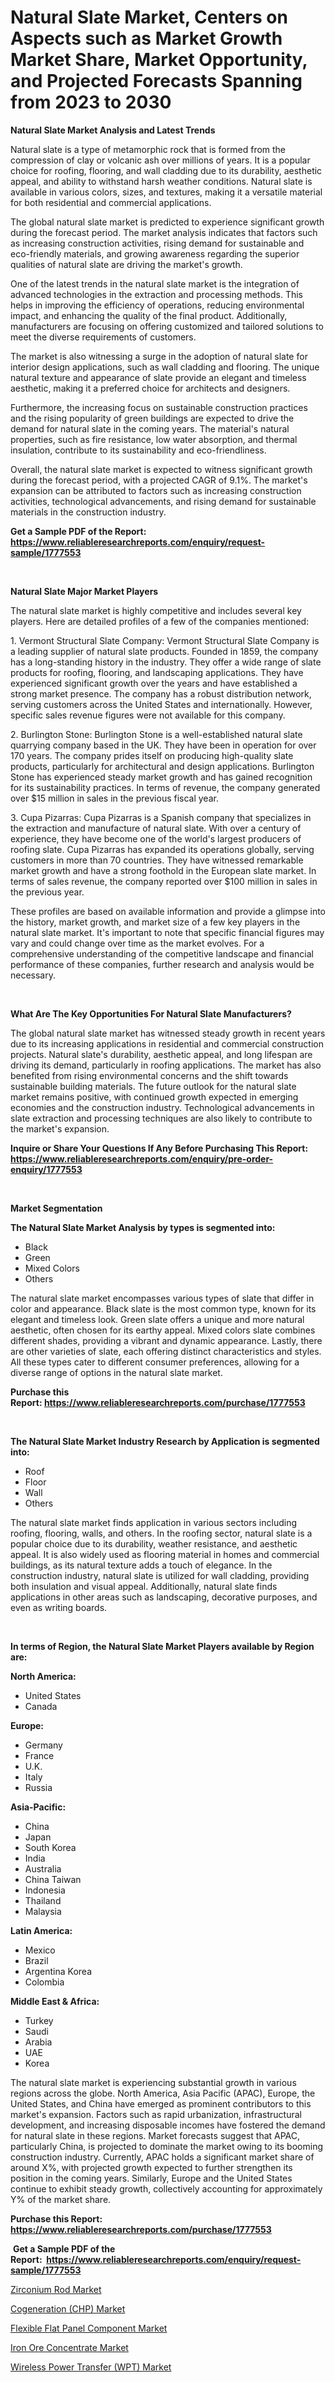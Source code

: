 <p><h1>Natural Slate Market, Centers on Aspects such as Market Growth Market Share, Market Opportunity, and Projected Forecasts Spanning from 2023 to 2030</h1></p><p><strong>Natural Slate Market Analysis and Latest Trends</strong></p>
<p><p>Natural slate is a type of metamorphic rock that is formed from the compression of clay or volcanic ash over millions of years. It is a popular choice for roofing, flooring, and wall cladding due to its durability, aesthetic appeal, and ability to withstand harsh weather conditions. Natural slate is available in various colors, sizes, and textures, making it a versatile material for both residential and commercial applications.</p><p>The global natural slate market is predicted to experience significant growth during the forecast period. The market analysis indicates that factors such as increasing construction activities, rising demand for sustainable and eco-friendly materials, and growing awareness regarding the superior qualities of natural slate are driving the market's growth.</p><p>One of the latest trends in the natural slate market is the integration of advanced technologies in the extraction and processing methods. This helps in improving the efficiency of operations, reducing environmental impact, and enhancing the quality of the final product. Additionally, manufacturers are focusing on offering customized and tailored solutions to meet the diverse requirements of customers.</p><p>The market is also witnessing a surge in the adoption of natural slate for interior design applications, such as wall cladding and flooring. The unique natural texture and appearance of slate provide an elegant and timeless aesthetic, making it a preferred choice for architects and designers.</p><p>Furthermore, the increasing focus on sustainable construction practices and the rising popularity of green buildings are expected to drive the demand for natural slate in the coming years. The material's natural properties, such as fire resistance, low water absorption, and thermal insulation, contribute to its sustainability and eco-friendliness.</p><p>Overall, the natural slate market is expected to witness significant growth during the forecast period, with a projected CAGR of 9.1%. The market's expansion can be attributed to factors such as increasing construction activities, technological advancements, and rising demand for sustainable materials in the construction industry.</p></p>
<p><strong>Get a Sample PDF of the Report:&nbsp; <a href="https://www.reliableresearchreports.com/enquiry/request-sample/1777553">https://www.reliableresearchreports.com/enquiry/request-sample/1777553</a></strong></p>
<p>&nbsp;</p>
<p><strong>Natural Slate Major Market Players</strong></p>
<p><p>The natural slate market is highly competitive and includes several key players. Here are detailed profiles of a few of the companies mentioned:</p><p>1. Vermont Structural Slate Company: Vermont Structural Slate Company is a leading supplier of natural slate products. Founded in 1859, the company has a long-standing history in the industry. They offer a wide range of slate products for roofing, flooring, and landscaping applications. They have experienced significant growth over the years and have established a strong market presence. The company has a robust distribution network, serving customers across the United States and internationally. However, specific sales revenue figures were not available for this company.</p><p>2. Burlington Stone: Burlington Stone is a well-established natural slate quarrying company based in the UK. They have been in operation for over 170 years. The company prides itself on producing high-quality slate products, particularly for architectural and design applications. Burlington Stone has experienced steady market growth and has gained recognition for its sustainability practices. In terms of revenue, the company generated over $15 million in sales in the previous fiscal year.</p><p>3. Cupa Pizarras: Cupa Pizarras is a Spanish company that specializes in the extraction and manufacture of natural slate. With over a century of experience, they have become one of the world's largest producers of roofing slate. Cupa Pizarras has expanded its operations globally, serving customers in more than 70 countries. They have witnessed remarkable market growth and have a strong foothold in the European slate market. In terms of sales revenue, the company reported over $100 million in sales in the previous year.</p><p>These profiles are based on available information and provide a glimpse into the history, market growth, and market size of a few key players in the natural slate market. It's important to note that specific financial figures may vary and could change over time as the market evolves. For a comprehensive understanding of the competitive landscape and financial performance of these companies, further research and analysis would be necessary.</p></p>
<p>&nbsp;</p>
<p><strong>What Are The Key Opportunities For Natural Slate Manufacturers?</strong></p>
<p><p>The global natural slate market has witnessed steady growth in recent years due to its increasing applications in residential and commercial construction projects. Natural slate's durability, aesthetic appeal, and long lifespan are driving its demand, particularly in roofing applications. The market has also benefited from rising environmental concerns and the shift towards sustainable building materials. The future outlook for the natural slate market remains positive, with continued growth expected in emerging economies and the construction industry. Technological advancements in slate extraction and processing techniques are also likely to contribute to the market's expansion.</p></p>
<p><strong>Inquire or Share Your Questions If Any Before Purchasing This Report: <a href="https://www.reliableresearchreports.com/enquiry/pre-order-enquiry/1777553">https://www.reliableresearchreports.com/enquiry/pre-order-enquiry/1777553</a></strong></p>
<p>&nbsp;</p>
<p><strong>Market Segmentation</strong></p>
<p><strong>The Natural Slate Market Analysis by types is segmented into:</strong></p>
<p><ul><li>Black</li><li>Green</li><li>Mixed Colors</li><li>Others</li></ul></p>
<p><p>The natural slate market encompasses various types of slate that differ in color and appearance. Black slate is the most common type, known for its elegant and timeless look. Green slate offers a unique and more natural aesthetic, often chosen for its earthy appeal. Mixed colors slate combines different shades, providing a vibrant and dynamic appearance. Lastly, there are other varieties of slate, each offering distinct characteristics and styles. All these types cater to different consumer preferences, allowing for a diverse range of options in the natural slate market.</p></p>
<p><strong>Purchase this Report:&nbsp;<a href="https://www.reliableresearchreports.com/purchase/1777553">https://www.reliableresearchreports.com/purchase/1777553</a></strong></p>
<p>&nbsp;</p>
<p><strong>The Natural Slate Market Industry Research by Application is segmented into:</strong></p>
<p><ul><li>Roof</li><li>Floor</li><li>Wall</li><li>Others</li></ul></p>
<p><p>The natural slate market finds application in various sectors including roofing, flooring, walls, and others. In the roofing sector, natural slate is a popular choice due to its durability, weather resistance, and aesthetic appeal. It is also widely used as flooring material in homes and commercial buildings, as its natural texture adds a touch of elegance. In the construction industry, natural slate is utilized for wall cladding, providing both insulation and visual appeal. Additionally, natural slate finds applications in other areas such as landscaping, decorative purposes, and even as writing boards.</p></p>
<p>&nbsp;</p>
<p><strong>In terms of Region, the Natural Slate Market Players available by Region are:</strong></p>
<p>
    <p> <strong> North America: </strong>
        <ul>
            <li>United States</li>
            <li>Canada</li>
        </ul>
        </p> 
    <p> <strong> Europe: </strong>
        <ul>
            <li>Germany</li>
            <li>France</li>
            <li>U.K.</li>
            <li>Italy</li>
            <li>Russia</li>
        </ul>
        </p> 
    <p> <strong> Asia-Pacific: </strong>
        <ul>
            <li>China</li>
            <li>Japan</li>
            <li>South Korea</li>
            <li>India</li>
            <li>Australia</li>
            <li>China Taiwan</li>
            <li>Indonesia</li>
            <li>Thailand</li>
            <li>Malaysia</li>
        </ul>
        </p> 
    <p> <strong> Latin America: </strong>
        <ul>
            <li>Mexico</li>
            <li>Brazil</li>
            <li>Argentina Korea</li>
            <li>Colombia</li>
        </ul>
        </p> 
    <p> <strong> Middle East & Africa: </strong>
        <ul>
            <li>Turkey</li>
            <li>Saudi</li>
            <li>Arabia</li>
            <li>UAE</li>
            <li>Korea</li>
        </ul>
    </p>
    </p>
<p><p>The natural slate market is experiencing substantial growth in various regions across the globe. North America, Asia Pacific (APAC), Europe, the United States, and China have emerged as prominent contributors to this market's expansion. Factors such as rapid urbanization, infrastructural development, and increasing disposable incomes have fostered the demand for natural slate in these regions. Market forecasts suggest that APAC, particularly China, is projected to dominate the market owing to its booming construction industry. Currently, APAC holds a significant market share of around X%, with projected growth expected to further strengthen its position in the coming years. Similarly, Europe and the United States continue to exhibit steady growth, collectively accounting for approximately Y% of the market share.</p></p>
<p><strong>Purchase this Report: <a href="https://www.reliableresearchreports.com/purchase/1777553">https://www.reliableresearchreports.com/purchase/1777553</a></strong></p>
<p>&nbsp;<strong>Get a Sample PDF of the Report:&nbsp;&nbsp;<a href="https://www.reliableresearchreports.com/enquiry/request-sample/1777553">https://www.reliableresearchreports.com/enquiry/request-sample/1777553</a></strong></p>
<p><strong></strong></p>
<p><p><a href="https://github.com/zebdakicsin/Market-Research-Report-List-1/blob/main/zirconium-rod-market.md">Zirconium Rod Market</a></p><p><a href="https://medium.com/@v4171497/cogeneration-chp-market-analysis-and-sze-forecasted-for-period-from-2023-to-2030-c164d1f13558">Cogeneration (CHP) Market</a></p><p><a href="https://medium.com/@humanhydrohq/flexible-flat-panel-component-market-the-key-to-successful-business-strategy-forecast-till-2030-3cffbfdf3a75">Flexible Flat Panel Component Market</a></p><p><a href="https://github.com/kholmovskayalyudmila/Market-Research-Report-List-1/blob/main/iron-ore-concentrate-market.md">Iron Ore Concentrate Market</a></p><p><a href="https://medium.com/@vidyap2912/wireless-power-transfer-wpt-market-outlook-industry-overview-and-forecast-2023-to-2030-74c875eada4b">Wireless Power Transfer (WPT) Market</a></p></p>
